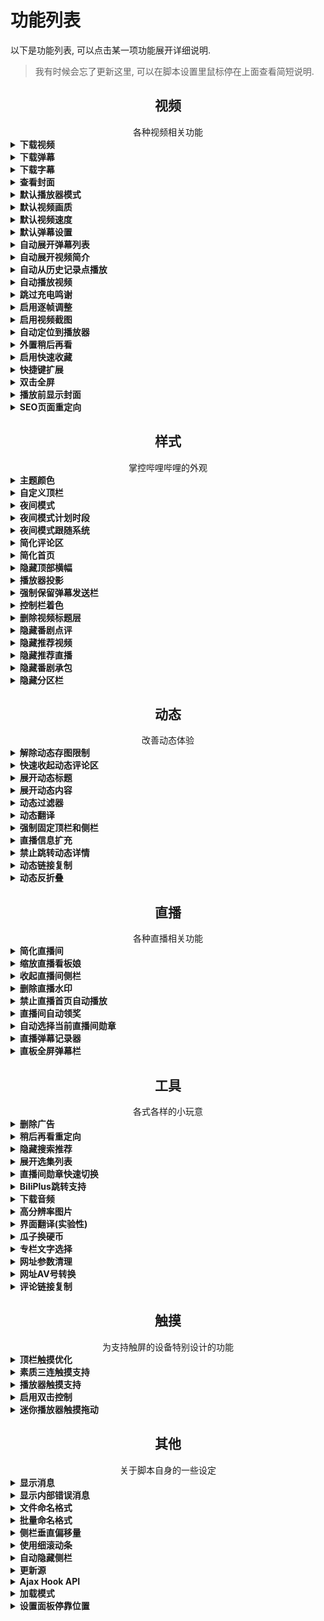 # 功能列表
以下是功能列表, 可以点击某一项功能展开详细说明.

> 我有时候会忘了更新这里, 可以在脚本设置里鼠标停在上面查看简短说明.

<h2 align="center">视频</h2>
<div align="center">各种视频相关功能</div>

<details>
<summary><strong>下载视频</strong></summary>

在视频播放页面中, `下载视频`按钮将在`附加功能`中启用, 点击可以选择清晰度并下载.

### 注意事项
- 请尊重视频原作者的版权, 因下载产生的纠纷本人概不负责.
- 4K清晰度只能导出下载, 不能直接下载.
- `DASH`格式下载将得到视频和音频两个文件, 合并请参考[#183](https://github.com/the1812/Bilibili-Evolved/issues/183).
- `FLV`格式视频如果有分段, 会把所有视频打包成`.zip`格式.
- 能够下载的清晰度取决于当前登录的账号, 例如`高清 1080P60`需要已登录大会员账号.
- 如果以您的账号权限无法观看某些视频(地区限制, 大会员专享等), 就算使用了类似[解除B站区域限制](https://greasyfork.org/zh-CN/scripts/25718-%E8%A7%A3%E9%99%A4b%E7%AB%99%E5%8C%BA%E5%9F%9F%E9%99%90%E5%88%B6)的脚本也是无法下载的, 除非您有对应节点的梯子.
- 直接下载过程中所有数据都存在内存里, 内存占用很大的话会导致系统卡顿. 可以考虑使用`显示链接`转给IDM或浏览器下载, 或使用[导出 aria2](aria2-notice.md)来进行下载.
- 短时间内大量下载(错误代码为412, 多发于批量导出某某教程/课程的全套视频)会遭到b站的暂时封禁, 需要等待一段时间后才能恢复, 这期间脚本的下载视频功能也会停用.

<!-- - 使用`复制链接`得到的链接并不是直接就能用的, 因为**下载时的请求Header必须包含`Referer=https://www.bilibili.com`和正确的`User-Agent`**, 直接粘贴在浏览器里是打不开的. [详细信息](https://github.com/the1812/Bilibili-Evolved/wiki/使用下载视频的复制链接) -->

<div>
<img height="500" alt="single" src="https://cdn.jsdelivr.net/gh/the1812/Bilibili-Evolved@preview/images/compressed/download-video-single.jpg">
<img height="500" alt="batch" src="https://cdn.jsdelivr.net/gh/the1812/Bilibili-Evolved@preview/images/compressed/download-video-batch.jpg">
</div>

</details>
<details>
<summary><strong>下载弹幕</strong></summary>

在视频播放页面中, `下载弹幕`按钮将在`附加功能`中启用, 点击可以下载XML或ASS格式的弹幕.
> ASS格式不支持高级弹幕, 反向弹幕, 字幕弹幕

</details>
<details>
<summary><strong>下载字幕</strong></summary>

在视频播放页面中, `下载字幕`按钮将在`附加功能`中启用, 点击可以下载JSON或ASS格式的CC字幕.

</details>
<details>
<summary><strong>查看封面</strong></summary>

在视频播放页面/直播间中, `查看封面`按钮将在`附加功能`中启用, 点击可以查看或保存封面. (其实还可以看专栏的封面, 不过专栏的封面本来就显示在标题上方了)

<img height="400" alt="查看封面/下载视频/下载弹幕" src="https://cdn.jsdelivr.net/gh/the1812/Bilibili-Evolved@preview/images/compressed/download-video-view-cover.jpg">

</details>

<!-- <details>
<summary><strong>指定播放器布局</strong></summary>

设置默认的播放器布局, 可分别设置视频区和番剧区. 尽量在相应的页面里设置(比如在番剧播放页面设置番剧播放器布局), 否则可能没有效果.

> **⚠ 旧版布局中, 很多脚本功能将不适用.**

- 旧版: 传统布局
- 新版: 视频区默认的新版布局

</details> -->

<details>
<summary><strong>默认播放器模式</strong></summary>

设置默认的播放器模式, 可以为`常规`, `宽屏`, `网页全屏`或`全屏`. 可以选择在进入页面的首次播放时应用, 或者一进入页面就应用. 还可以设置是否自动关灯.

> ⚠ 自动全屏的效果并不稳定, 可以尝试改用播放时全屏并关闭自动播放.

</details>
<details>
<summary><strong>默认视频画质</strong></summary>

进入视频时自动选择指定的画质, 若视频最高画质低于所选画质, 则使用视频的最高画质.

> 官方于2018.12.27已正式支持记忆画质

</details>
<details>
<summary><strong>默认视频速度</strong></summary>

进入视频时自动选择指定的视频倍速.

</details>
<details>
<summary><strong>默认弹幕设置</strong></summary>

设置默认是否开启弹幕, 以及是否记住防挡字幕和智能防挡弹幕.

</details>
<details>
<summary><strong>自动展开弹幕列表</strong></summary>

新版播放页面中, 弹幕列表默认收起以显示推荐的其他视频. 启用此功能可在每次加载视频时自动展开弹幕列表.

</details>
<details>
<summary><strong>自动展开视频简介</strong></summary>

长的视频简介默认会被折叠, 启用此功能可以强制展开完整的视频简介.

</details>
<details>
<summary><strong>自动从历史记录点播放</strong></summary>

播放视频时如果检测到历史记录信息(`上次看到...`消息), 则自动跳转到相应的时间播放.
> 如果还开启了`允许跨集跳转`, 即使当前集数跟历史记录不同也会跳转.

</details>
<details>
<summary><strong>自动播放视频</strong></summary>

进入视频页面时自动开始播放视频.

</details>
<details>
<summary><strong>跳过充电鸣谢</strong></summary>

自动跳过视频结尾处的充电鸣谢.

</details>
<details>
<summary><strong>启用逐帧调整</strong></summary>

在播放器的时间右边增加两个按钮, 用于**较**精细调整视频时间. 支持键盘快捷键`Shift + 左/右方向键`. (旧版播放器只能用键盘快捷键, 不会显示按钮)

注: `视频的实际播放帧率`跟`视频本身的帧率`和`显示器的刷新率`有关, 很难计算一个精准的数值, 部分视频仍然会有暂停不到那种一闪而过的图的情况.

逐帧调整的精确度固定为:
- `1080P60`/`720P60`: 1001 / 60000 秒 (59.94006 fps)
- `其他清晰度`: 1001 / 30000 秒 (29.97003 fps)

<img height="100" alt="时间右边的按钮" src="https://cdn.jsdelivr.net/gh/the1812/Bilibili-Evolved@preview/images/compressed/control-enhance-buttons.jpg">

</details>
<details>
<summary><strong>启用视频截图</strong></summary>

在播放器的时间右边增加截图按钮, 点击可以截取视频画面, 不会包含暂停标志和弹幕. 截取的图片将在网页右侧显示(非全屏或网页全屏模式), 可以单独保存或丢弃, 也可以截取一定数量后一次性保存. 支持键盘快捷键`Ctrl + Alt + C`. (旧版播放器只能用键盘快捷键, 不会显示按钮)

如果弹幕渲染类型选择了Canvas, 则可以再按住`Shift`键来截取带弹幕的截图. 也就是鼠标操作为"按住`Shift`点击截图按钮", 键盘操作为"`Ctrl + Shift + Alt + C`".

<img height="100" alt="时间右边的按钮" src="https://cdn.jsdelivr.net/gh/the1812/Bilibili-Evolved@preview/images/compressed/control-enhance-buttons.jpg">

</details>
<details>
<summary><strong>自动定位到播放器</strong></summary>

进入视频/番剧页面时, 自动定位到播放器.

</details>
<details>
<summary><strong>外置稍后再看</strong></summary>

将视频页面菜单里的`稍后再看`移到外面.

<img height="100" alt="外置稍后再看" src="https://cdn.jsdelivr.net/gh/the1812/Bilibili-Evolved@preview/images/compressed/watchlater.jpg">

</details>
<details>
<summary><strong>启用快速收藏</strong></summary>

启用快速收藏, 在视频页面可以一键收藏到设定的某个收藏夹.

</details>
<details>
<summary><strong>快捷键扩展</strong></summary>

为视频播放器启用更多的快捷键:
- `w` 网页全屏
- `t` 宽屏
- `r` 循环播放
- `m` 静音
- `d` 弹幕开关
- `l` 点赞
- `c` 投币
- `s` 收藏
- `j` 前进85秒
- `p` 切换画中画
- `` ` `` 打开播放器菜单
- `Shift + j` 倒退85秒
- `Shift + w` 稍后再看
- `Shift + s` 快速收藏
- `Shift + ↑/↓` / `Shift + ,/.` 播放速度调整
- `Shift + /` 重置播放速度

附: b站原生快捷键列表:
- `f` 全屏/退出全屏
- `space` 播放/暂停
- `→` 前进5s
- `←` 倒退5s
- `↑` 音量增加10%
- `↓` 音量降低10%
- `媒体键 play/pause` 播放/暂停
- `esc` 退出全屏
- `[` 多P 上一个
- `]` 多P 下一个
- `enter` 发弹幕

> ⚠ 此功能与原生快捷键有一点差异: 在网页任何地方点下快捷键都会生效, 除非正在打字. (原生快捷键需要聚焦到播放器才能用, 除了`f`和`space`快捷键会被额外再扩展到全网页范围)

</details>
<details>
<summary><strong>双击全屏</strong></summary>

允许双击播放器切换全屏, 请注意不能与`播放器触摸支持-启用双击控制`一同使用.

</details>
<details>
<summary><strong>播放前显示封面</strong></summary>

在视频开始播放前, 在播放器中显示封面.

</details>
<details>
<summary><strong>SEO页面重定向</strong></summary>

当进入SEO页面时, 自动跳转回原视频页面.

> SEO页面通常是专为搜索引擎优化的页面, 目前通常是谷歌的搜索结果里进b站会遇到.

</details>

<h2 align="center">样式</h2>
<div align="center">掌控哔哩哔哩的外观</div>

<details>
<summary><strong>主题颜色</strong></summary>

设定顶栏和夜间模式使用的主题色, 可以点击颜色预览的圆圈打开色板, 其中含有预定义的16种主题色, 也可以在右侧的文本框直接输入任何有效的16进制颜色值(`#rrggbb`或`#rgb`).

<img height="200" alt="颜色设置" src="https://cdn.jsdelivr.net/gh/the1812/Bilibili-Evolved@preview/images/compressed/theme-color.jpg">

</details>
<details>
<summary><strong>自定义顶栏</strong></summary>

启用自定义顶栏, 替代原版的顶栏, 仅对主站生效, 直播/相簿/会员购等仍使用原来的顶栏.

可用的选项包括:
- 使用季节Logo
- 使用主题色填充顶栏
- 在顶部横幅存在时, 使用透明填充
- 为顶栏添加一层阴影效果
- 为顶栏使用更紧凑的布局, 紧凑布局将使用更小的间距, 以及在视频标题过长时用...省略后面的部分
- 在顶部横幅存在时, 使用背景模糊效果
- 设定背景模糊效果的不透明度
- 改变顶栏边缘两侧的间距
- 改变顶栏里栏目的顺序和显示状态

前7个是整体的外观设置, 可以在设置里直接开关, 后面2个是对顶栏里面内容的详细布局设定, 可以在`附加功能`里设置.

下图展示了顶栏在不同设置下的整体外观: (从上到下依次为: 不使用主题色填充, 不填充+夜间模式, 填充主题色, 使用不同的主题色)
![效果图](https://cdn.jsdelivr.net/gh/the1812/Bilibili-Evolved@preview/images/compressed/custom-navbar-effects.jpg)

顶栏内容的布局也可以自定义, 可以通过此功能移除顶栏里不需要的组件, 或排列它们的顺序:
![顶栏顺序自定义](https://cdn.jsdelivr.net/gh/the1812/Bilibili-Evolved@preview/images/compressed/custom-navbar-orders.jpg)

</details>
<details>
<summary><strong>夜间模式</strong></summary>

夜间模式更适合光线暗的环境, 并会大量应用主题颜色.

目前仅支持部分常用页面, 其他页面会陆续添加, 不支持推广板块(会被`删除广告`功能去除的部分).

<img width="500" alt="日间" src="https://cdn.jsdelivr.net/gh/the1812/Bilibili-Evolved@preview/images/compressed/light-style.jpg">
<img width="500" alt="夜间" src="https://cdn.jsdelivr.net/gh/the1812/Bilibili-Evolved@preview/images/compressed/dark-style.jpg">

</details>
<details>
<summary><strong>夜间模式计划时段</strong></summary>

设置一个使用夜间模式的时间段, 进入/离开此时间段时, 会自动开启/关闭夜间模式.
> 结束时间小于起始时间时将视为次日, 如`18:00`至`6:00`表示晚上18:00到次日6:00.

</details>
<details>
<summary><strong>夜间模式跟随系统</strong></summary>

使夜间模式同步系统设置的亮/暗主题.

- Windows: 设置 - 个性化 - 颜色 - 选择颜色
- macOS: 系统偏好设置 - 通用 - 外观

</details>
<details>
<summary><strong>简化评论区</strong></summary>

- 删除热评头像下方的关注按钮
- 删除用户的等级标识
- 删除发送源信息(`来自安卓客户端`这种)
- 删除用户名右边的勋章
- 删除评论区顶部的横幅
- 发送时间移动到右上角
- 位图图标全部换用矢量图标, 高分屏不会模糊
- 投票仅显示链接, 隐藏下面的大框.

> 关注和等级可以通过鼠标停留在头像上, 在弹出的资料卡小窗中查看

![简化评论区](https://cdn.jsdelivr.net/gh/the1812/Bilibili-Evolved@preview/images/compressed/comments.jpg)

</details>
<details>
<summary><strong>简化首页</strong></summary>

> 此功能需要做一些额外设置, 详见[简化首页注意事项](src/style/simplify-home/simplify-home.md)

替换原本的首页, 有两种样式可用:
- `清爽`: 布局与原主页类似, 多一个`动态`栏目.
- `极简`: 去除其他所有栏目, 只保留`视频动态`和`热门视频`两个功能.

</details>
<details>
<summary><strong>隐藏顶部横幅</strong></summary>

隐藏主站顶部的横幅, 注意这会导致搜索框也被隐藏, 除非开启了自定义顶栏.

</details>
<details>
<summary><strong>播放器投影</strong></summary>

为播放器添加主题色投影.

</details>
<details>
<summary><strong>强制保留弹幕发送栏</strong></summary>

在网页全屏时, 即使宽度过小也强制保留弹幕发送栏, 注意这可能导致右侧的功能按钮挤出边界.

</details>
<!-- <details>
<summary><strong>模糊视频控制栏背景</strong></summary>
模糊视频控制栏背景, 原有的阴影效果将无效.
此功能需要浏览器支持背景模糊效果, 详情见[背景模糊兼容性](backdrop-filter.md)一节.
**启用前**
![不模糊背景](https://cdn.jsdelivr.net/gh/the1812/Bilibili-Evolved@preview/images/compressed/original-control.jpg)
**启用后**
![模糊背景](https://cdn.jsdelivr.net/gh/the1812/Bilibili-Evolved@preview/images/compressed/blur-video-control.jpg)
</details> -->
<details>
<summary><strong>控制栏着色</strong></summary>

给视频控制栏附上半透明的黑色, 代替原来的阴影, 黑色的不透明度可在设置中调整.

**启用前**
![原版](https://cdn.jsdelivr.net/gh/the1812/Bilibili-Evolved@preview/images/compressed/original-control.jpg)

**启用后**
![着色](https://cdn.jsdelivr.net/gh/the1812/Bilibili-Evolved@preview/images/compressed/custom-control-background.jpg)

</details>
<details>
<summary><strong>删除视频标题层</strong></summary>

删除视频里鼠标经过时出现在右上角的标题层.

<img height="400" alt="覆盖层" src="https://cdn.jsdelivr.net/gh/the1812/Bilibili-Evolved@preview/images/compressed/remove-top-mask.jpg">

</details>
<details>
<summary><strong>隐藏番剧点评</strong></summary>

隐藏番剧播放页面的点评板块, 不会隐藏番剧介绍页那里的点评.

</details>
<details>
<summary><strong>隐藏推荐视频</strong></summary>

隐藏番剧和视频页面右侧的推荐视频列表.

</details>
<details>
<summary><strong>隐藏推荐直播</strong></summary>

隐藏视频页面右侧下方的推荐直播.

</details>
<details>
<summary><strong>隐藏番剧承包</strong></summary>

隐藏番剧页面下方的承包榜, 以及右边的承包按钮.

</details>
<details>
<summary><strong>隐藏分区栏</strong></summary>

隐藏主站的分区栏, 分区仍然可以从顶栏的主站菜单中进入.

<img height="300" alt="分区栏" src="https://cdn.jsdelivr.net/gh/the1812/Bilibili-Evolved@preview/images/compressed/hide-category.jpg">

</details>

<h2 align="center">动态</h2>
<div align="center">改善动态体验</div>

<details>
<summary><strong>解除动态存图限制</strong></summary>

右键点击动态大图时, 如果这张图的右键菜单被禁止了, 将弹出带图片的消息方便保存.

</details>
<details>
<summary><strong>快速收起动态评论区</strong></summary>

动态里查看评论区时, 在底部添加一个`收起评论`按钮, 这样就不用再回到上面收起了.

</details>
<details>
<summary><strong>展开动态标题</strong></summary>

在顶栏的动态预览框中, 不管名称多长, 总是完全展开视频的标题.

<img height="300" alt="展开动态标题" src="https://cdn.jsdelivr.net/gh/the1812/Bilibili-Evolved@preview/images/compressed/full-tweets-title.jpg">

</details>
<details>
<summary><strong>展开动态内容</strong></summary>

不管内容多长, 总是完全展开动态的内容.

</details>
<details>
<summary><strong>动态过滤器</strong></summary>

按照类型或者关键词过滤动态首页的内容, 也可以移除动态页的一些侧边卡片. 注意目前仅仅在全部动态里生效, 切换到别的类别时无效.

</details>
<details>
<summary><strong>动态翻译</strong></summary>

在动态首页和动态详情页中, 每条动态下方添加翻译按钮, 可将动态的文字机器翻译为中文. 若开启了界面翻译, 则会翻译成界面翻译里设定的语言.

可以使用的翻译器如下:
- Bing: 必应翻译
- Google: 谷歌翻译
- GoogleCN: 谷歌中国翻译(google.cn)

也可以再开启`评论翻译`, 将这一功能带入到评论区中.

</details>
<details>
<summary><strong>强制固定顶栏和侧栏</strong></summary>

动态更新后, 侧栏以一种非常怪异的方法固定在两侧, 快速下拉时会有抖动, 而且无法适应动态过滤器折叠产生的高度变化.

因此, 开启动态过滤器后, 会禁用侧栏固定.

而强制固定顶栏和侧栏可以完美固定侧栏, 避免产生抖动.

</details>
<details>
<summary><strong>直播信息扩充</strong></summary>

在动态的正在直播中, 为每一个直播间加上标题, 并且能够显示多达24个直播间.

</details>
<details>
<summary><strong>禁止跳转动态详情</strong></summary>

禁止动态点击后跳转详情页, 方便选择其中的文字.

</details>

<details>
<summary><strong>动态链接复制</strong></summary>

在动态的菜单里添加复制链接选项.

</details>

<details>
<summary><strong>动态反折叠</strong></summary>

自动展开被折叠的动态.

</details>

<h2 align="center">直播</h2>
<div align="center">各种直播相关功能</div>


<details>
<summary><strong>简化直播间</strong></summary>

- 隐藏姥爷图标
- 隐藏粉丝勋章
- 隐藏入场通知 (xxx进入直播间)
- 隐藏活动头衔
- 隐藏用户等级
- 隐藏弹幕特效
- 隐藏全区广播
- 隐藏欢迎信息 (xxx姥爷进入直播间)
- 隐藏入场特效
- 隐藏礼物弹幕 (仅弹幕列表, 特殊效果如节奏风暴不受影响)
- 隐藏上舰提示 (弹幕列表里的 xxx开通了舰长)
- 隐藏付费礼物 (播放器下面的各种金瓜子礼物, 以及许愿瓶, 上舰等)
- 隐藏活动横幅
- 隐藏排行榜
- 隐藏抽奖提示 (开通舰长, 小飞船抽奖等)
- 禁用直播间皮肤

每一项都可以在`附加功能`中单独选择是否隐藏. 图片中展示的是全部隐藏时的弹幕区效果对比.

<img height="500" alt="简化直播间" src="https://cdn.jsdelivr.net/gh/the1812/Bilibili-Evolved@preview/images/compressed/simplify-liveroom.jpg">

</details>
<details>
<summary><strong>缩放直播看板娘</strong></summary>

根据屏幕DPI缩放直播看板娘的大小以提高像素的清晰度, DPI缩放为100%的用户不需要此功能.

</details>
<details>
<summary><strong>收起直播间侧栏</strong></summary>

自动收起直播间的侧边栏.

</details>
<details>
<summary><strong>删除直播水印</strong></summary>

删除观看直播时角落的水印.

</details>
<details>
<summary><strong>禁止直播首页自动播放</strong></summary>

禁止直播首页的推荐直播间自动开始播放, 开启后, 还可以通过`隐藏首页推荐直播`直接隐藏掉这个推荐板块.

![直播首页自动播放](https://cdn.jsdelivr.net/gh/the1812/Bilibili-Evolved@preview/images/compressed/hide-home-live.jpg)

</details>
<details>
<summary><strong>直播间自动领奖</strong></summary>

在当前直播间有抽奖活动时, 自动点击抽奖按钮. 注意只适用于少量抽奖, 那种99+限量抽奖可能跟不上其他人的手速.

</details>
<details>
<summary><strong>自动选择当前直播间勋章</strong></summary>

如果拥有当前直播间的勋章, 则自动佩戴, 否则佩戴上次手动选择的勋章.

</details>
<details>
<summary><strong>直播弹幕记录器</strong></summary>

开启后, 在直播间里可以从附加功能中启动弹幕记录器, 会记录启动后所有收到的弹幕, 并可以导出为XML弹幕文件.

> 弹幕的发送时间是相对于直播开始时间确定的.

</details>
<details>
<summary><strong>直板全屏弹幕栏</strong></summary>

在直播的网页全屏和全屏模式状态下, 在底部显示弹幕栏.

</details>

<h2 align="center">工具</h2>
<div align="center">各式各样的小玩意</div>

<details>
<summary><strong>删除广告</strong></summary>

删除站内的各种广告. 包括首页的推广模块, 手机app推荐, 视频页面右侧的广告等.
![删除广告](https://cdn.jsdelivr.net/gh/the1812/Bilibili-Evolved@preview/images/compressed/remove-ads.jpg)

</details>
<details>
<summary><strong>稍后再看重定向</strong></summary>

将稍后再看的链接重定向为普通播放网址, 以使用新版播放页面. 可以分别选择是否重定向顶栏和稍后再看页面.

</details>
<details>
<summary><strong>隐藏搜索推荐</strong></summary>

将搜索框的推荐词替换为`搜索`.

</details>
<details>
<summary><strong>展开选集列表</strong></summary>

在视频选集列表中, (选集多时)展开整个列表, 当标题超出一行时, 另起一行以显示完整标题.
> 因为番剧选集用的绝对布局, 所以此功能在番剧区无效.

<img height="600" alt="展开选集标题" src="https://cdn.jsdelivr.net/gh/the1812/Bilibili-Evolved@preview/images/compressed/full-page-title.jpg">

</details>
<details>
<summary><strong>直播间勋章快速切换</strong></summary>

在直播区(live.bilibili.com)中, 可从`附加功能`中直接切换勋章和头衔.

</details>
<details>
<summary><strong>BiliPlus跳转支持</strong></summary>

在视频/番剧/空间中, 附加功能`转到BiliPlus`, 点击可以转到[BiliPlus](https://biliplus.com)上对应的页面.


</details>
<details>
<summary><strong>下载音频</strong></summary>

在音频区中, 附加功能会出现`下载音频`按钮, 当你进入某一音乐的详细信息页面时, 点击按钮可以下载该页面对应的音乐. 在其他页面中此按钮将不可点击.

> 正在播放的音乐点击封面即可转到详细信息页面.

</details>
<details>
<summary><strong>高分辨率图片</strong></summary>

根据屏幕DPI请求更高分辨率的图片, 例如DPI缩放200%则请求2倍的分辨率, 加载时间也会相应变长一些.
适用于2K, 4K等的显示屏, DPI缩放为100%的用户不需要此功能.

<img height="600" alt="高分辨率图片" src="https://cdn.jsdelivr.net/gh/the1812/Bilibili-Evolved@preview/images/compressed/image-resolution.jpg">

</details>
<details>
<summary><strong>界面翻译(实验性)</strong></summary>

为界面中一些常用文本提供翻译, 完成度不高, 目前仅开放日语和英语.

> 如果希望贡献翻译, 请参阅[翻译指南](https://github.com/the1812/Bilibili-Evolved/blob/preview/src/utils/i18n/i18n.md). 在文件中添加翻译文本后即可发送 Pull Request (到 preview 分支), 不需要编译. ~~因为本项目的开发环境弄得很烂, 请不要把时间和精力浪费在搭建开发环境上.~~

</details>
<details>
<summary><strong>瓜子换硬币</strong></summary>

在附加功能中添加`瓜子换硬币`的按钮, 点击可以将700银瓜子换成1个硬币, 每天限1次.

</details>
<details>
<summary><strong>专栏文字选择</strong></summary>

使专栏的文字可以选择.

</details>
<details>
<summary><strong>网址参数清理</strong></summary>

自动删除链接中的多余跟踪参数, 例如`spm_id_from`, `from_source`, `share_source`等.

</details>
<details>
<summary><strong>网址AV号转换</strong></summary>

当视频的链接是BV号时, 自动转换为AV号.

</details>

<details>
<summary><strong>评论链接复制</strong></summary>

在评论的菜单里添加复制链接选项.

</details>


<h2 align="center">触摸</h2>
<div align="center">为支持触屏的设备特别设计的功能</div>

<details>
<summary><strong>顶栏触摸优化</strong></summary>

删除顶栏右侧的一级链接(从`大会员`到`历史`), 以方便触屏设备快速预览信息. 被删除的链接可从各预览中的`查看更多`进入.

</details>
<details>
<summary><strong>素质三连触摸支持</strong></summary>

为素质三连(长按点赞)启用触摸支持.

</details>
<details>
<summary><strong>播放器触摸支持</strong></summary>

- 增大控制栏的按钮间距, 使触摸操作更准确.
![放大前](https://cdn.jsdelivr.net/gh/the1812/Bilibili-Evolved@preview/images/compressed/player-buttons-original.jpg)
![放大后](https://cdn.jsdelivr.net/gh/the1812/Bilibili-Evolved@preview/images/compressed/player-buttons-large.jpg)
- 启用触摸手势
    - 左右滑动可调整进度, 上下位置不同灵敏度不同
    - 进度调整可在左上角和右上角取消
    - 左侧上下滑动可调整亮度
    - 右侧上下滑动可调整音量

<img width="600" alt="进度调整" src="https://cdn.jsdelivr.net/gh/the1812/Bilibili-Evolved@preview/images/compressed/touch-gestures.jpg">
<img width="600" alt="亮度和音量调整" src="https://cdn.jsdelivr.net/gh/the1812/Bilibili-Evolved@preview/images/compressed/touch-gestures-vertical.jpg">

</details>
<details>
<summary><strong>启用双击控制</strong></summary>

将操作方式更改为: 单击显示/隐藏控制栏, 双击播放/暂停.

</details>
<details>
<summary><strong>迷你播放器触摸拖动</strong></summary>

使迷你播放器的拖动条可以触摸拖动.

</details>

<h2 align="center">其他</h2>
<div align="center">关于脚本自身的一些设定</div>

<details>
<summary><strong>显示消息</strong></summary>

允许在网页左下角显示来自本脚本的消息, 如更新提醒, 错误提示等.

<img height="200" alt="消息" src="https://cdn.jsdelivr.net/gh/the1812/Bilibili-Evolved@preview/images/compressed/toast.jpg">

</details>
<details>
<summary><strong>显示内部错误消息</strong></summary>

开启后, 错误消息将显示详细的技术性错误信息及堆栈跟踪, 这通常用于准确地确定问题发生的原因, 所以报告问题时这些信息会非常有用.

</details>

<!-- <details>
<summary><strong>启用缓存</strong></summary>

使用缓存以提高脚本的加载速度, 此选项只对非离线版有效, 可在`附加功能`中清除脚本的缓存.

</details> -->

<details>
<summary><strong>文件命名格式</strong></summary>

自定义文件命名格式, 作用于`下载弹幕`, `下载视频`, `视频截图`, `查看封面`.
可以使用的变量有:
- `title`: 视频标题/直播间标题
- `ep`: 选集标题
- `aid`: AV号
- `cid`: CID (每个视频的唯一编号, AV号对应的视频可能有多集)
- `lid`: 直播间号
- `y`/`M`/`d`: 年/月/日
- `h`/`m`/`s`/`ms`: 时/分/秒/毫秒

默认的格式是`[title][ - ep]`, 标题+选集标题, 当没有选集标题时则只有标题.

变量要放在方括号里, 而方括号里的其他内容会在变量有效时出现. 比如格式如果写成`[title] - [ep]`, 那么即使没有选集标题, 中间那个` - `也会出现在文件名里. 如果像默认那样放在方括号里, 没有选集标题时, ` - `也不会出现.

例如, 想要标题+AV号+时间的格式, 可以设定为`[title][ AVaid] [y]-[M]-[d] [h]-[m]-[s]`, 能够得到类似`xxxx AV23333 2019-05-29 19-59-44`的名字.

</details>
<details>
<summary><strong>批量命名格式</strong></summary>

自定义批量下载的文件命名格式, 规则同单个的<span>文件命名格式</span>.

新增的变量:
- <span>n</span>: 数字, 表示第n个视频.

</details>
<details>
<summary><strong>侧栏垂直偏移量</strong></summary>

设定侧栏的垂直偏移量, 单位为百分比, 允许的范围为 -40% ~ 40%.

</details>
<details>
<summary><strong>使用细滚动条</strong></summary>

使用细的滚动条替代系统默认的滚动条. (对夜间模式无效)

</details>
<details>
<summary><strong>自动隐藏侧栏</strong></summary>

是否自动隐藏侧栏, 仅在鼠标经过附近时出现.

</details>
<details>
<summary><strong>更新源</strong></summary>

热更新的更新源, 对离线版和脚本本体更新无效.

</details>
<details>
<summary><strong>Ajax Hook API</strong></summary>

是否启用 Ajax Hook API, 其他插件或附加功能能够通过此 API 获取 Ajax 请求的信息.

</details>
<details>
<summary><strong>加载模式</strong></summary>

脚本功能的加载模式:
- 同时: 与b站页面同时加载
- 延后: 优先加载b站页面, 在b站页面加载完成后再开始加载脚本功能
- 同时(自动): 根据页面自动选择加载模式, 默认采用同时模式
- 延后(自动): 根据页面自动选择加载模式, 默认采用延后模式

</details>
<details>
<summary><strong>设置面板停靠位置</strong></summary>

可以把左侧那栏图标放在右边.

</details>
